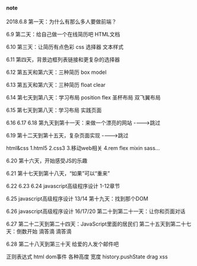 #### note

2018.6.8
第一天：为什么有那么多人要做前端？

6.9
第二天：给自己做一个在线简历吧
HTML文档

6.10
第三天：让简历有点色彩
css 选择器 文本样式

6.11
第四天，背景边框列表链接和更复杂的选择器

6.12
第五天和第六天：三种简历
box model

6.13
第五天和第六天：三种简历
float clear

6.14
第七天到第八天：学习布局
position flex
圣杯布局 双飞翼布局

6.15
第七天到第八天：学习布局
实践页面

6.16 6.17 6.18
第九天到第十一天：来做一个漂亮的网站
---->跳过

6.19
第十二天到第十五天，复杂页面实现
---->跳过

html&css
1.html5
2.css3
3.移动web相关
4.rem flex mixin sass...



6.20
第十六天，开始感受JS的乐趣

6.21
第十七天到第十八天，“如果”可以“重来”

6.22 6.23 6.24
javascript高级程序设计 1-12章节

6.25
javascript高级程序设计 13/14
第十九天：找到那个DOM

6.26
javascript高级程序设计 16/17/20
第二十到第二十一天：让你和页面对话

6.27
第二十二天到第二十四天：JavaScript里面的居民们
第二十五天到第二十七天：倒数开始 滴答滴 滴答滴

6.28
第二十八天到第三十天 给爱的人发个邮件吧


正则表达式
html dom事件
各种高度 宽度
history.pushState
drag
xss


